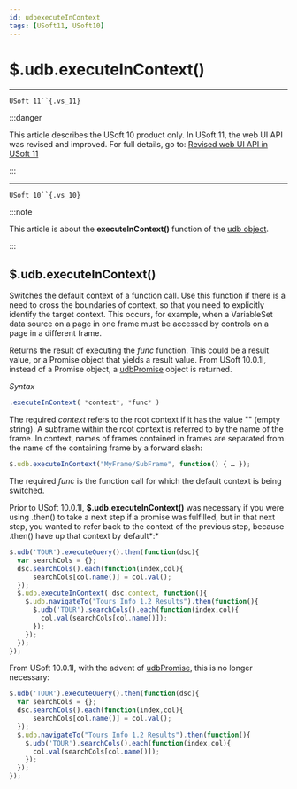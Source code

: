 ```yaml
---
id: udbexecuteInContext
tags: [USoft11, USoft10]
---
```

# $.udb.executeInContext()



----

`USoft 11``{.vs_11}`


:::danger

This article describes the USoft 10 product only.
In USoft 11, the web UI API was revised and improved. For full details, go to:
[Revised web UI API in USoft 11](/Web_and_app_UIs/UDB_udb/Revised_web_UI_API_in_USoft_11.md)

:::

----

`USoft 10``{.vs_10}`


:::note

This article is about the **executeInContext()** function of the [udb object](/Web_and_app_UIs/UDB_udb).

:::

## **$.udb.executeInContext()**

Switches the default context of a function call. Use this function if there is a need to cross the boundaries of context, so that you need to explicitly identify the target context. This occurs, for example, when a VariableSet data source on a page in one frame must be accessed by controls on a page in a different frame.

Returns the result of executing the *func* function. This could be a result value, or a Promise object that yields a result value. From USoft 10.0.1I, instead of a Promise object, a [udbPromise](/Web_and_app_UIs/JavaScript/Promises_for_asynchronous_Javascript.md) object is returned.

*Syntax*

```js
.executeInContext( *context*, *func* )
```

The required *context* refers to the root context if it has the value "" (empty string). A subframe within the root context is referred to by the name of the frame. In context, names of frames contained in frames are separated from the name of the containing frame by a forward slash:

```js
$.udb.executeInContext("MyFrame/SubFrame", function() { … });
```

The required *func* is the function call for which the default context is being switched.

Prior to USoft 10.0.1I, **$.udb.executeInContext()** was necessary if you were using .then() to take a next step if a promise was fulfilled, but in that next step, you wanted to refer back to the context of the previous step, because .then() have up that context by default*:*

```js
$.udb('TOUR').executeQuery().then(function(dsc){
  var searchCols = {};  
  dsc.searchCols().each(function(index,col){
      searchCols[col.name()] = col.val();
  });
  $.udb.executeInContext( dsc.context, function(){
    $.udb.navigateTo("Tours Info 1.2 Results").then(function(){
      $.udb('TOUR').searchCols().each(function(index,col){
        col.val(searchCols[col.name()]);
      });
    });
  });
});
```

From USoft 10.0.1I, with the advent of [udbPromise](/Web_and_app_UIs/JavaScript/Promises_for_asynchronous_Javascript.md), this is no longer necessary:

```js
$.udb('TOUR').executeQuery().then(function(dsc){
  var searchCols = {};  
  dsc.searchCols().each(function(index,col){
      searchCols[col.name()] = col.val();
  });
  $.udb.navigateTo("Tours Info 1.2 Results").then(function(){
    $.udb('TOUR').searchCols().each(function(index,col){
      col.val(searchCols[col.name()]);
    });
  });
});
```

 